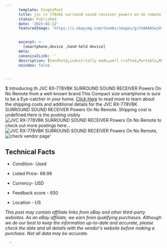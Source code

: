 ```yaml
---
      template: SinglePost
      title: jvc rx 778vbk surround sound receiver powers on no remote
      status: Published
      date: '2023-02-12'
      featuredImage: 'https://i.ebayimg.com/thumbs/images/g/nVAAAOSwjUtjSYMP/s-l225.jpg'
       

      excerpt: >-
        [smartphone,device ,hand held device]
      meta:
      canonicalLink: ''
      description: [handheld,industrially made,well crafted,Portable,Mobile,Compact,Convenient,Lightweight,Maneuverable,Man-portable,Miniature,Carriable,Hand-held,Light,Holdable,Transportable,Mobile device,Pocket-sized,On-the-go,Wireless,Cordless,Compact size,Convenient size, smartphone,device ,hand held device]
      noindex: false
      

---
```

$
      Introducing th JVC RX-778VBK SURROUND SOUND RECEIVER Powers On No Remote from a well-known brand.This Compact size smartphone is sure to be a Eye-catcher in your home. [Click Here](https://www.ebay.com/itm/115628888682?hash=item1aec04d26a%3Ag%3AnVAAAOSwjUtjSYMP&mkevt=1&mkcid=1&mkrid=711-53200-19255-0&campid=%253CePNCampaignId%253E&customid=%253CreferenceId%253E&toolid=10049) to read more to learn about the shipping costs and additional details for the JVC RX-778VBK SURROUND SOUND RECEIVER Powers On No Remote. Shipping cost is undefined.Here is the posting visibly ![JVC RX-778VBK SURROUND SOUND RECEIVER Powers On No Remote](https://i.ebayimg.com/thumbs/images/g/nVAAAOSwjUtjSYMP/s-l225.jpg) to check out more postings here... ![JVC RX-778VBK SURROUND SOUND RECEIVER Powers On No Remote](https://i.ebayimg.com/images/g/nVAAAOSwjUtjSYMP/s-l1600.jpg), ![check vendor page](https://origin-galleryplus.ebayimg.com/ws/web/115628888682_2_0_1/225x225.jpg,https://origin-galleryplus.ebayimg.com/ws/web/115628888682_3_0_1/225x225.jpg,https://origin-galleryplus.ebayimg.com/ws/web/115628888682_4_0_1/225x225.jpg,https://origin-galleryplus.ebayimg.com/ws/web/115628888682_5_0_1/225x225.jpg,https://origin-galleryplus.ebayimg.com/ws/web/115628888682_6_0_1/225x225.jpg,https://origin-galleryplus.ebayimg.com/ws/web/115628888682_7_0_1/225x225.jpg,https://origin-galleryplus.ebayimg.com/ws/web/115628888682_8_0_1/225x225.jpg)'

      

 ## Technical Facts 



     
      

 - Condition- Used 


      

 - Listed Price- 69.99 


      

 - Currency- USD 


      

 - Feedback score - 930 


      

 - Location - US 


      
      

 *_This post may contain affiliate links from eBay and other third-party websites. As an eBay affiliate, we earn from qualifying purchases. Although we do our best to keep the information up-to-date and accurate, please check the date and all details with the vendor's website before making a purchase. Not all data may be accurate._*




      -
